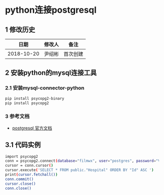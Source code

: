 # python连接postgresql

## 1 修改历史

日期|修改人|备注
-|-|-
2018-10-20|尹绍彬|首次创建

## 2 安装python的mysql连接工具

### 2.1 安装mysql-connector-python
  ```bash
  pip install psycopg2-binary
  pip install psycopg2
  ```
### 3 参考文档

* [postgresql 官方文档](http://initd.org/psycopg/docs/)

## 3.1 代码实例
  ```bash
  import psycopg2
  conn = psycopg2.connect(database="filmwx", user="postgres", password="Vmt20141118", host="film.rimag.com.cn", port="15432")
  cursor = conn.cursor()
  cursor.execute('SELECT * FROM public."Hospital" ORDER BY "Id" ASC ')
  print(cursor.fetchall())
  conn.commit()
  cursor.close()
  conn.close()
  ```










